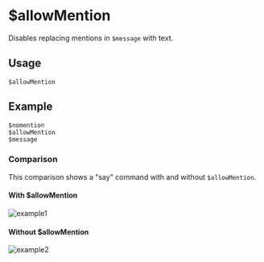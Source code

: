 # $allowMention
Disables replacing mentions in `$message` with text. 

## Usage
```
$allowMention
```

## Example
```
$nomention
$allowMention
$message
```

### Comparison
This comparison shows a "say" command with and without `$allowMention`.

#### With $allowMention
![example1](https://user-images.githubusercontent.com/69215413/118008655-48b14c80-b31b-11eb-8d4e-2e3b2da0edcf.png)

#### Without $allowMention
![example2](https://user-images.githubusercontent.com/69215413/118008703-52d34b00-b31b-11eb-945e-72104df7ab5d.png)
